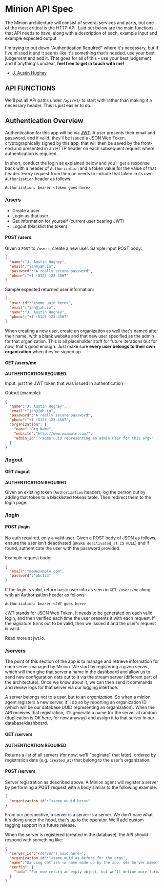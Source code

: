 # Minion API Spec

The Minion architecture will consist of several services and parts, but one of
the most critical is the HTTP API. Laid out below are the main functions that
API needs to have, along with a description of each, example input and example
expected output.

I'm trying to put down "Authentication Required" where it's necessary, but if
I've missed it and it seems like it's something that's needed, use your best
judgement and add it. That goes for all of this - use your best judgement and
if anything's unclear, **feel free to get in touch with me!**

- [J. Austin Hughey](mailto:j.austin.hughey@joshsoftware.com)

## API FUNCTIONS

We'll put all API paths under `/api/v1/` to start with rather than making it
a necessary header. This is just easier to do.

## Authentication Overview

Authentication for this app will be via [JWT](http://jwt.io). A user presents
their email and password, and if valid, they'll be issued a JSON Web Token,
cryptographically signed by this app, that will then be saved by the front-end
and presented in an HTTP header on each subsequent request where authentication
is required.

In short, conduct the login as explained below and you'll get a response back
with a header of `Authorization` and a token value for the value of that header.
Every request from then on needs to include that token in its own
`Authorization` header as follows:

```
Authorization: bearer <token goes here>
```

### /users

+ Create a user
+ Login as that user
+ Get information for yourself (current user bearing JWT)
+ Logout (blacklist the token)

#### POST /users

Given a `POST` to `/users`, create a new user. Sample input POST body:

```json
{
  "name":"J. Austin Hughey",
  "email":"jah@jah.io",
  "password":"A really secure password",
  "phone":"+1 (512) 123-4567"
}
```

Sample expected returned user information:

```json
{
  "user_id":"<some uuid here>",
  "email":"jah@jah.io",
  "name":"J. Austin Hughey",
  "phone":"+1 (512) 123-4567"
}
```

When creating a new user, create an organization as well that's named after
their name, with a blank website and that new user specified as the admin for
that organization. This is all placeholder stuff for future iterations but for
now, that's good enough. Just make sure **every user belongs to their own
organization** when they've signed up.

#### GET /users/me

**AUTHENTICATION REQUIRED**

Input: just the JWT token that was issued in authentication

Output (example):

```json
{
  "name":"J. Austin Hughey",
  "email":"jah@jah.io",
  "password":"A really secure password",
  "phone":"+1 (512) 123-4567",
  "organization": {
    "name":"Org Name",
    "website":"http://www.example.com/",
    "admin_id":"<some uuid representing an admin user for this org>"
  }
}
```

### /logout

#### GET /logout

**AUTHENTICATION REQUIRED**

Given an existing token (`Authorization` header), log the person out by adding
that token to a blacklisted tokens table. Then redirect them to the login page.

### /login

#### POST /login

No auth required, only a valid user. Given a POST body of JSON as follows,
ensure the user isn't deactivated (`WHERE deactivated_at IS NULL`) and if found,
authenticate the user with the password provided.

Example request body:

```json
{
  "email":"me@example.com",
  "password":"abc123"
}
```

If the login is valid, return basic user info as seen in `GET /users/me` along
with an Authorization header as follows:

```
Authorization: bearer <JWT goes here>
```

JWT stands for JSON Web Token. It needs to be generated on each valid login, and
then verified each time the user presents it with each request. If the signature
turns out to be valid, then we issued it and the user's request is valid.

Read more at jwt.io.

### /servers

The point of this section of the app is to manage and retrieve information
for each server managed by Minion. We start by registering a given server, which
will then give that server a name in the dashboard and allow us to send new
configuration data out to it via the stream server (different part of the
architecture). Once we know about it, we can then send it commands and review
logs for that server via our logging interface.

A server belongs not to a user, but to an _organization_. So when a minion agent
registers a new server, it'll do so by reporting an organization ID (which will
be our database UUID representing an organization). When the API receives that
registration, it'll generate a name for the server at random (duplication is
OK here, for now anyway) and assign it to that server in our database/dashboard.

#### GET /servers

**AUTHENTICATION REQUIRED**

Returns a list of all servers (for now; we'll "paginate" that later), ordered
by registration date (e.g. `created_at`) that belong to the user's organization.

#### POST /servers

Server registration as described above. A Minion agent will register a server
by performing a POST request with a body similar to the following example:

```json
{
  "organization_id":"<some uuuid here>"
}
```

From our perspective, a server is a server is a server. We don't care what it's
doing under the hood, that's up to the operator. We'll add custom tagging
support in a future release.

When the server is registered (created in the database), the API should respond
with something like:

```json
{
  "server_id":"<server's uuid here>",
  "organization_id":"<same uuid as before for the org>",
  "name":"Dancing Catfish (a name made up by the app, see Server.name)",
  "config": {
    "todo":"For now return an empty object, but we'll define more formal configuration later"
  }
}
```
